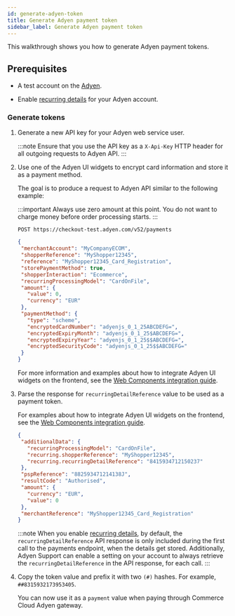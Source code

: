 ```yaml
---
id: generate-adyen-token
title: Generate Adyen payment token
sidebar_label: Generate Adyen payment token
---
```


This walkthrough shows you how to generate Adyen payment tokens.

## Prerequisites

- A test account on the [Adyen](https://ca-test.adyen.com/).

- Enable [recurring details](https://docs.adyen.com/checkout/tokenization/create-and-use-tokens#test-and-go-live) for your Adyen account.

### Generate tokens

1. Generate a new API key for your Adyen web service user.

    :::note
    Ensure that you use the API key as a `X-Api-Key` HTTP header for all outgoing requests to Adyen API.
    :::

2. Use one of the Adyen UI widgets to encrypt card information and store it as a payment method.

    The goal is to produce a request to Adyen API similar to the following example:

    :::important
    Always use zero amount at this point. You do not want to charge money before order processing starts.
    :::

    ```text
    POST https://checkout-test.adyen.com/v52/payments
    ```

    ```json
    {
     "merchantAccount": "MyCompanyECOM",
     "shopperReference": "MyShopper12345",
     "reference": "MyShopper12345_Card_Registration",
     "storePaymentMethod": true,
     "shopperInteraction": "Ecommerce",
     "recurringProcessingModel": "CardOnFile",
     "amount": {
       "value": 0,
       "currency": "EUR"
     },
     "paymentMethod": {
       "type": "scheme",
       "encryptedCardNumber": "adyenjs_0_1_25ABCDEFG=",
       "encryptedExpiryMonth": "adyenjs_0_1_25$ABCDEFG=",
       "encryptedExpiryYear": "adyenjs_0_1_25$$ABCDEFG=",
       "encryptedSecurityCode": "adyenjs_0_1_25$$ABCDEFG="
     }
    }
    ```

    For more information and examples about how to integrate Adyen UI widgets on the frontend, see the [Web Components integration guide](https://docs.adyen.com/checkout/components-web).

3. Parse the response for `recurringDetailReference` value to be used as a payment token.

    For examples about how to integrate Adyen UI widgets on the frontend, see the [Web Components integration guide](https://docs.adyen.com/checkout/components-web).

    ```json
   {
     "additionalData": {
       "recurringProcessingModel": "CardOnFile",
       "recurring.shopperReference": "MyShopper12345",
       "recurring.recurringDetailReference": "8415934712150237"
     },
     "pspReference": "882593471214138J",
     "resultCode": "Authorised",
     "amount": {
       "currency": "EUR",
       "value": 0
     },
     "merchantReference": "MyShopper12345_Card_Registration"
   }
    ```

    :::note
    When you enable [recurring details](https://docs.adyen.com/checkout/tokenization/create-and-use-tokens#test-and-go-live), by default, the `recurringDetailReference` API response is only included during the first call to the payments endpoint, when the details get stored.
    Additionally, Adyen Support can enable a setting on your account to always retrieve the `recurringDetailReference` in the API response, for each call.
    :::

4. Copy the token value and prefix it with two `(#)` hashes. For example, `##8315932173953405`.

    You can now use it as a `payment` value when paying through Commerce Cloud Adyen gateway.
